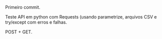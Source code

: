 Primeiro commit.

Teste API em python com Requests (usando parametrize, arquivos CSV e try/except com erros e falhas.

POST + GET.
